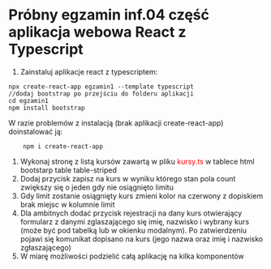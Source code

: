 # Próbny egzamin inf.04 część aplikacja webowa React z Typescript
1. Zainstaluj aplikacje react z typescriptem:
```console
npx create-react-app egzamin1 --template typescript
//dodaj bootstrap po przejściu do folderu aplikacji
cd egzamin1
npm install bootstrap
```
W razie problemów z instalacją (brak aplikacji create-react-app) doinstalować ją:
```console
    npm i create-react-app
```
1. Wykonaj stronę z listą kursów zawartą w pliku <span style="color:red">kursy.ts</span> w tablece html bootstarp table table-striped
2. Dodaj przycisk zapisz na kurs w wyniku którego stan pola count zwiększy się o jeden gdy nie osiągnięto limitu
3. Gdy limit zostanie osiągnięty kurs zmieni kolor na czerwony z dopiskiem brak miejsc w kolumnie limit
4. Dla ambitnych dodać przycisk rejestracji na dany kurs otwierający formularz z danymi zglaszającego się imię, nazwisko i wybrany kurs (może być pod tabelką lub w okienku modalnym). Po zatwierdzeniu pojawi się komunikat dopisano na kurs (jego nazwa oraz imię i nazwisko zgłaszającego)
5. W miarę możliwości podzielić całą aplikację na kilka komponentów